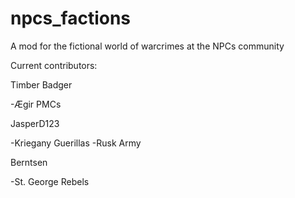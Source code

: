# npcs_factions
A mod for the fictional world of warcrimes at the NPCs community


Current contributors:

Timber Badger

  -Ægir PMCs
  


JasperD123

  -Kriegany Guerillas
  -Rusk Army

  
Berntsen

  -St. George Rebels
